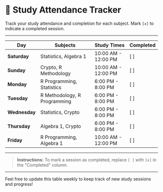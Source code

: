 # 📓 Study Attendance Tracker

Track your study attendance and completion for each subject. Mark `[x]` to indicate a completed session.

---

| Day          | Subjects                   | Study Times         | Completed |
|--------------|----------------------------|---------------------|-----------|
| **Saturday** | Statistics, Algebra 1      | 10:00 AM - 12:00 PM | [ ]       |
| **Sunday**   | Crypto, R Methodology      | 10:00 AM - 12:00 PM | [ ]       |
| **Monday**   | R Programming, Statistics  | 6:00 PM - 8:00 PM   | [ ]       |
| **Tuesday**  | R Methodology, R Programming | 6:00 PM - 8:00 PM | [ ]       |
| **Wednesday**| Statistics, Crypto         | 6:00 PM - 8:00 PM   | [ ]       |
| **Thursday** | Algebra 1, Crypto          | 6:00 PM - 8:00 PM   | [ ]       |
| **Friday**   | R Programming, Algebra 1   | 10:00 AM - 12:00 PM | [ ]       |

---

> **Instructions:** To mark a session as completed, replace `[ ]` with `[x]` in the "Completed" column.

---

Feel free to update this table weekly to keep track of new study sessions and progress!
